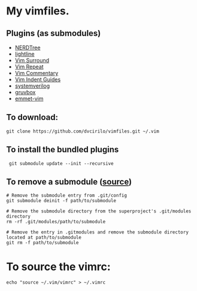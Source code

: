 # My vimfiles.

## Plugins (as submodules)
- [NERDTree](https://github.com/preservim/nerdtree)
- [lightline](https://github.com/itchyny/lightline)
- [Vim Surround](https://github.com/tpope/vim-surround)
- [Vim Repeat](https://github.com/tpope/vim-repeat)
- [Vim Commentary](https://github.com/tpope/vim-commentary)
- [Vim Indent Guides](https://github.com/preservim/vim-indent-guides)
- [systemverilog](https://github.com/nachumk/systemverilog)
- [gruvbox](https://github.com/morhetz/gruvbox)
- [emmet-vim](https://github.com/mattn/emmet-vim)

## To download:

`git clone https://github.com/dvcirilo/vimfiles.git ~/.vim`

## To install the bundled plugins
` git submodule update --init --recursive`

## To remove a submodule ([source](https://gist.github.com/myusuf3/7f645819ded92bda6677))
```
# Remove the submodule entry from .git/config
git submodule deinit -f path/to/submodule

# Remove the submodule directory from the superproject's .git/modules directory
rm -rf .git/modules/path/to/submodule

# Remove the entry in .gitmodules and remove the submodule directory located at path/to/submodule
git rm -f path/to/submodule
```

# To source the vimrc:

`echo "source ~/.vim/vimrc" > ~/.vimrc`

